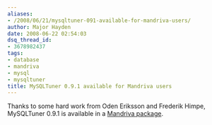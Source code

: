 ```yaml
---
aliases:
- /2008/06/21/mysqltuner-091-available-for-mandriva-users/
author: Major Hayden
date: 2008-06-22 02:54:03
dsq_thread_id:
- 3678982437
tags:
- database
- mandriva
- mysql
- mysqltuner
title: MySQLTuner 0.9.1 available for Mandriva users
---
```


Thanks to some hard work from Oden Eriksson and Frederik Himpe, MySQLTuner 0.9.1 is available in a [Mandriva package][1].

 [1]: http://rpmfind.net/linux/RPM/mandriva/devel/cooker/i586/media/contrib/release/mysqltuner-0.9.1-1mdv2009.0.noarch.html